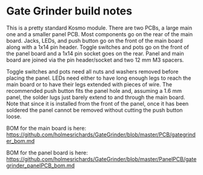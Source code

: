 # Gate Grinder build notes

This is a pretty standard Kosmo module. There are two PCBs, a large main one and a smaller panel PCB. Most components go on the rear of the main board. Jacks, LEDs, and push button go on the front of the main board along with a 1x14 pin header. Toggle switches and pots go on the front of the panel board and a 1x14 pin socket goes on the rear. Panel and main board are joined via the pin header/socket and two 12 mm M3 spacers.

Toggle switches and pots need all nuts and washers removed before placing the panel. LEDs need either to have long enough legs to reach the main board or to have their legs extended with pieces of wire. The recommended push button fits the panel hole and, assuming a 1.6 mm panel, the solder lugs just barely extend to and through the main board. Note that since it is installed from the front of the panel, once it has been soldered the panel cannot be removed without cutting the push button loose.

BOM for the main board is here: https://github.com/holmesrichards/GateGrinder/blob/master/PCB/gategrinder_bom.md

BOM for the panel board is here: https://github.com/holmesrichards/GateGrinder/blob/master/PanelPCB/gategrinder_panelPCB_bom.md

